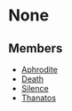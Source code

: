 # None
## Members
- [Aphrodite](../../gods/aphrodite/)
- [Death](../../gods/death/)
- [Silence](../../gods/silence/)
- [Thanatos](../../gods/thanatos/)
